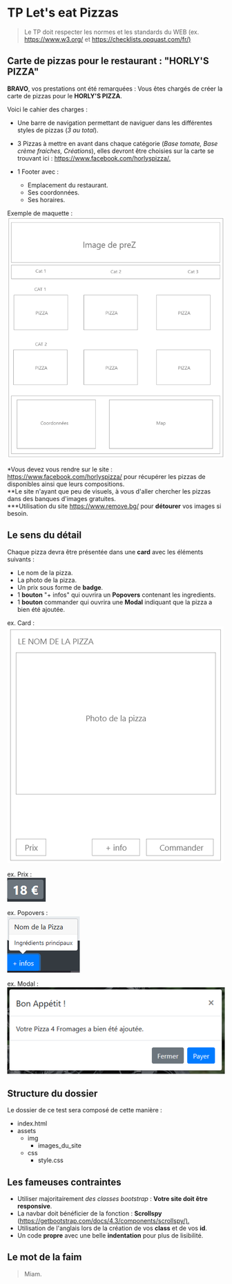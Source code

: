 # TP Let's eat Pizzas

> Le TP doit respecter les normes et les standards du WEB (ex. <https://www.w3.org/> et <https://checklists.opquast.com/fr/)>

## Carte de pizzas pour le restaurant : "HORLY'S PIZZA"

**BRAVO**, vos prestations ont été remarquées : Vous êtes chargés de créer la carte de pizzas pour le **HORLY'S PIZZA**.  

Voici le cahier des charges :

* Une barre de navigation permettant de naviguer dans les différentes styles de pizzas (*3 au total*).
* 3 Pizzas à mettre en avant dans chaque catégorie (*Base tomate, Base crème fraiches, Créations*), elles devront être choisies sur la carte se trouvant ici : <https://www.facebook.com/horlyspizza/.>
* 1 Footer avec :

  * Emplacement du restaurant.
  * Ses coordonnées.
  * Ses horaires.

Exemple de maquette :
![Tableau](img/Capture08.PNG "Tableau")  

*Vous devez vous rendre sur le site : <https://www.facebook.com/horlyspizza/> pour récupérer les pizzas de disponibles ainsi que leurs compositions.  
**Le site n'ayant que peu de visuels, à vous d'aller chercher les pizzas dans des banques d'images gratuites.  
***Utilisation du site <https://www.remove.bg/> pour **détourer** vos images si besoin.  

## Le sens du détail

Chaque pizza devra être présentée dans une **card** avec les éléments suivants :

* Le nom de la pizza.
* La photo de la pizza.
* Un prix sous forme de **badge**.
* 1 **bouton** "+ infos" qui ouvrira un **Popovers** contenant les ingredients.
* 1 **bouton** commander qui ouvrira une **Modal** indiquant que la pizza a bien été ajoutée.

ex. Card :  
![Prix](img/Capture02.PNG "Prix")

ex. Prix :  
![Prix](img/Capture07.PNG "Prix")  

ex. Popovers :  
![Popovers](img/Capture06.PNG "Popovers")

ex. Modal :  
![Popovers](img/Capture05.PNG "Popovers")

## Structure du dossier

Le dossier de ce test sera composé de cette manière :

* index.html
* assets
  * img
    * images_du_site
  * css
    * style.css

## Les fameuses contraintes

* Utiliser majoritairement *des classes bootstrap* : **Votre site doit être responsive**.
* La navbar doit bénéficier de la fonction : **Scrollspy** (<https://getbootstrap.com/docs/4.3/components/scrollspy/).>
* Utilisation de l'anglais lors de la création de vos **class** et de vos **id**.
* Un code **propre** avec une belle **indentation** pour plus de lisibilité.

## Le mot de la **faim**

> Miam.
